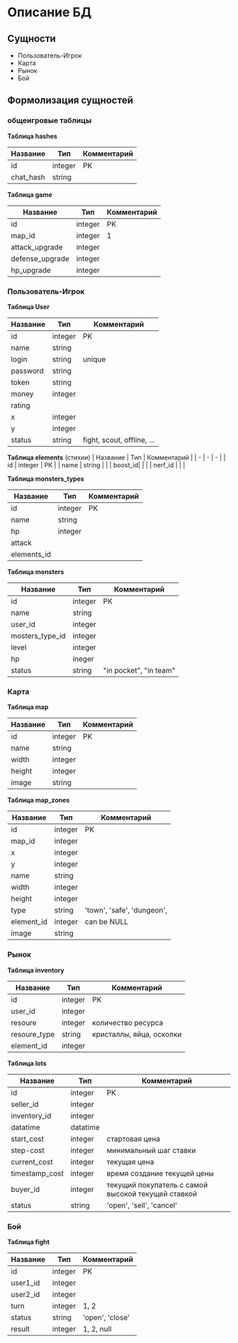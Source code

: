 # Описание БД

## Сущности

* Пользователь-Игрок
* Карта
* Рынок
* Бой 

## Формолизация сущностей

### общеигровые таблицы

**Таблица hashes**

| Название | Тип | Комментарий |
| - | - | - |
| id | integer | PK |
| chat_hash | string |  |

**Таблица game**

| Название | Тип | Комментарий |
| - | - | - |
| id | integer | PK |
| map_id | integer | 1 |
| attack_upgrade | integer |  |
| defense_upgrade | integer |  |
| hp_upgrade | integer |  |

### Пользователь-Игрок

**Таблица User**

| Название | Тип | Комментарий |
| - | - | - |
| id | integer | PK |
| name | string |  |
| login | string | unique |
| password | string |  |
| token | string |  |
| money | integer | |
| rating | | |
| x | integer | |
| y | integer | |
| status | string | fight, scout, offline, ...  |

**Таблица elements** (стихии)
| Название | Тип | Комментарий |
| - | - | - |
| id | integer | PK |
| name | string |  |
| boost_id| | |
| nerf_id |  | |

**Таблица monsters_types**

| Название | Тип | Комментарий |
| - | - | - |
| id | integer | PK |
| name | string | |
| hp | integer | |
| attack | | |
|elements_id | | |


**Таблица monsters**

| Название | Тип | Комментарий |
| - | - | - |
| id | integer | PK |
| name | string |  |
| user_id | integer | |
| mosters_type_id | integer | |
| level | integer| |
| hp | ineger | |
| status | string | "in pocket", "in team" |

### Карта

**Таблица map**

| Название | Тип | Комментарий |
| - | - | - |
| id | integer | PK |
| name | string | |
| width | integer | |
| height | integer | |
| image | string| |


**Таблица map_zones**

| Название | Тип | Комментарий |
| - | - | - |
| id | integer | PK |
| map_id | integer |  |
| x | integer| |
| y | integer| |
| name | string | |
| width | integer | |
| height | integer | |
| type | string| 'town', 'safe', 'dungeon', |
| element_id | integer| can be NULL |
| image | string| |


### Рынок

**Таблица inventory**

| Название | Тип | Комментарий |
| - | - | - |
| id | integer | PK |
| user_id | integer | |
| resoure | integer | количество ресурса|
| resoure_type | string | кристаллы, яйца, осколки |
| element_id | integer| |


**Таблица lots**

| Название | Тип | Комментарий |
| - | - | - |
| id | integer | PK |
| seller_id | integer | | Ссылка, на пользователя который продает
| inventory_id | integer | |
| datatime | datatime | |
| start_cost |integer | стартовая цена |
| step-cost | integer | минимальный шаг ставки |
| current_cost | integer| текущая цена |
| timestamp_cost | integer| время создание текущей цены |
| buyer_id | integer | текущий покупатель с самой высокой текущей ставкой |
| status | string | 'open', 'sell', 'cancel'|

### Бой 

**Таблица fight**

| Название | Тип | Комментарий |
| - | - | - |
| id | integer | PK |
| user1_id | integer | |
| user2_id | integer | |
| turn | integer | 1, 2 | (кто атакует)
| status | string | 'open', 'close'| необходим для того, ?
| result | integer | 1, 2, null | (кто победил)